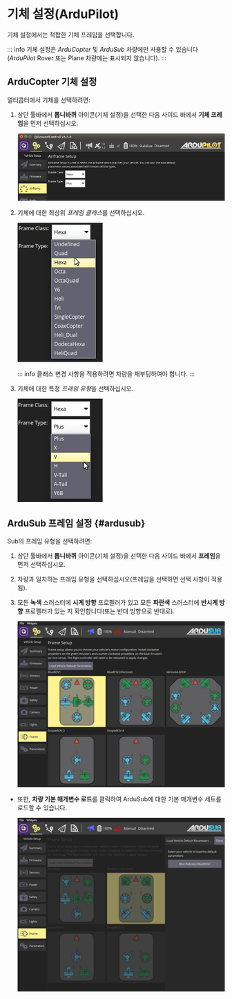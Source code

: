 # 기체 설정(ArduPilot)

기체 설정에서는 적합한 기체 프레임을 선택합니다.

::: info
기체 설정은 *ArduCopter* 및 *ArduSub* 차량에만 사용할 수 있습니다(*ArduPilot* Rover 또는 Plane 차량에는 표시되지 않습니다).
:::


## ArduCopter 기체 설정

멀티콥터에서 기체를 선택하려면:

1. 상단 툴바에서 **톱니바퀴** 아이콘(기체 설정)을 선택한 다음 사이드 바에서 **기체 프레임**을 먼저 선택하십시오.
    
    ![기체 설정](../../../assets/setup/airframe/arducopter.jpg)

2. 기체에 대한 최상위 *프레임 클래스*를 선택하십시오.
    
    ![기체 타입](../../../assets/setup/airframe/arducopter_class.jpg)
    
    ::: info
	클래스 변경 사항을 적용하려면 차량을 재부팅하여야 합니다.
	:::

3. 기체애 대한 특정 *프레임 유형*을 선택하십시오.
    
    ![기체 타입](../../../assets/setup/airframe/arducopter_type.jpg)

## ArduSub 프레임 설정 {#ardusub}

Sub의 프레임 유형을 선택하려면:

1. 상단 툴바에서 **톱니바퀴** 아이콘(기체 설정)을 선택한 다음 사이드 바에서 **프레임**을 먼저 선택하십시오.
2. 차량과 일치하는 프레임 유형을 선택하십시오(프레임을 선택하면 선택 사항이 적용됨).
3. 모든 **녹색** 스러스터에 **시계 방향** 프로펠러가 있고 모든 **파란색** 스러스터에 **반시계 방향** 프로펠러가 있는 지 확인합니다(또는 반대 방향으로 반대로).
    
    ![기체 타입 선택](../../../assets/setup/airframe_ardusub.jpg)

- 또한, **차량 기본 매개변수 로드**를 클릭하여 ArduSub에 대한 기본 매개변수 세트를 로드할 수 있습니다.
    
    ![차량 매개변수 로드](../../../assets/setup/airframe_ardusub_parameters.jpg)